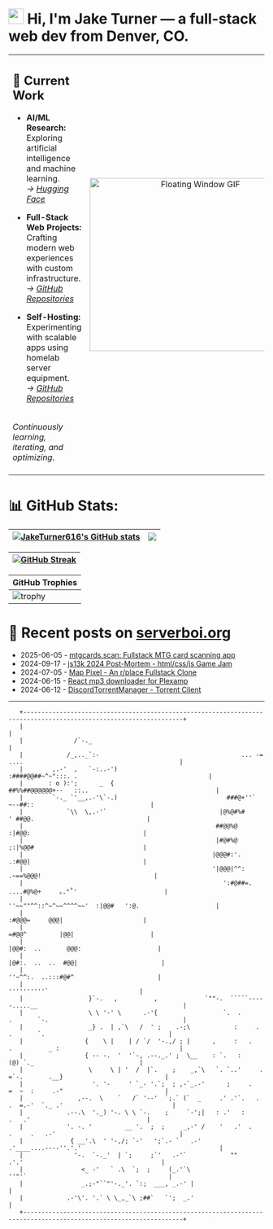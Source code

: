 <h1><img src="https://user-images.githubusercontent.com/42378118/110234147-e3259600-7f4e-11eb-95be-0c4047144dea.gif" width="30"> Hi, I'm Jake Turner — a full-stack web dev from Denver, CO.</h1>
<table>
<tr>
<td>

## 🔭 Current Work  

- **AI/ML Research:** Exploring artificial intelligence and machine learning.  
  _→ [Hugging Face](https://huggingface.co/JakeTurner616)_

- **Full-Stack Web Projects:** Crafting modern web experiences with custom infrastructure.  
  _→ [GitHub Repositories](https://github.com/JakeTurner616?tab=repositories)_

- **Self-Hosting:** Experimenting with scalable apps using homelab server equipment.  
  _→ [GitHub Repositories](https://github.com/JakeTurner616?tab=repositories)_

<br>
<i>Continuously learning, iterating, and optimizing.</i>
</br>
<br>

</td>
<td align="center">
  <img src="https://media3.giphy.com/media/v1.Y2lkPTc5MGI3NjExNHB6emt1MmZqMW5weWpxbHNpZ2Y5bDdpc2hyeTVvbGoxdzliYnY0ayZlcD12MV9pbnRlcm5hbF9naWZfYnlfaWQmY3Q9Zw/26tPgbUUcfS5IWiTm/giphy.gif" 
       alt="Floating Window GIF" 
       width="420" 
       height="340"/>
  <br />
</td>
</tr>
</table>

# 📊 GitHub Stats:
| <a href="https://github.com/anuraghazra/github-readme-stats"><img align="center" src="https://github-readme-stats.vercel.app/api?username=JakeTurner616&show_icons=true&include_all_commits=true&theme=default&hide_border=true&show_icons=true&show=prs_merged,prs_merged_percentage&hide=contribs,issues" alt="JakeTurner616's GitHub stats" /></a> | <a href="https://github.com/anuraghazra/github-readme-stats"><img align="center" src="https://github-readme-stats.vercel.app/api/top-langs/?username=JakeTurner616&layout=compact&theme=default&hide_border=true&size_weight=0.2&count_weight=0.8" /></a> |
| ------------- | ------------- |

| <a href="https://git.io/streak-stats"><img src="https://streak-stats.demolab.com?user=JakeTurner616&card_width=777" alt="GitHub Streak" /></a>
| ------------- |

| GitHub Trophies |
|------------------|
| ![trophy](https://github-profile-trophy.vercel.app/?username=JakeTurner616&column=7&margin-w=15&margin-h=15&no-frame=true&flat) |

# 📰 Recent posts on [serverboi.org](https://serverboi.org)

<!-- feed start -->
- 2025-06-05 - [mtgcards.scan: Fullstack MTG card scanning app](https://serverboi.org/posts/mtgcards-scan/)
- 2024-09-17 - [js13k 2024 Post-Mortem - html/css/js Game Jam](https://serverboi.org/posts/js13k-Post-Mortem/)
- 2024-07-05 - [Map Pixel - An r/place Fullstack Clone](https://serverboi.org/posts/map-pixel-app/)
- 2024-06-15 - [React mp3 downloader for Plexamp](https://serverboi.org/posts/mp3-react-app/)
- 2024-06-12 - [DiscordTorrentManager - Torrent Client](https://serverboi.org/posts/DiscordTorrentManager/)
<!-- feed end -->

---


```
   +------------------------------------------------------------------------------------------------------------------+  
   |                                                                                                                  |
   |              /`-._                                                                                               |
   |            /_,.._`:-                                       ... -= ....                                           |
   |        ,.-'  ,   `-:..-')                                 :####@@##~^~":::. .                                    |
   |       : o ):';      _  {                                ##%%##@@@@@@+--   ::..                                   |
   |        `-._ `'__,.-'\`-.)                              ###@+''`           ~--##::                                |
   |            `\\  \,.-'`                               |@%@#%#               ' ##@@.                               |
   |                                                     ##@@%@                  :|#@@:                               |
   |                                                     |#@#%@                  ;:|%@@#                              |
   |                                                    |@@@#:'.                 .:#@@|                               |
   |                                                    '|@@@|^^:             .~==%@@@!                               |
   |                                                       ':#@##=.        ....#@%@+     ｡.°˚'                        |
   |                                                         ''~~""^^::^~^~~^^^^~~'  :|@@#   ':@.                     |
   |                                                                             :#@@@=     @@@|                      |
   |                                                                           =#@@^         |@@|                     |
   |                                                                         |@@#:  ..       @@@:                     |
   |                                                                        |@#:.  ..  ..  #@@|                       |
   |                                                                         ''~^^:.  ..:::#@#^                       |
   |                                                                              ''''''''''`                         |
   |                  }`-.   ,          ,             `""-.  `````-----.....__                                        |
   |                  \ \ '-' \      .-'{                  `.  .      .       `-.                                     |
   |                  _} .  | ,`\   /  ' ;    .-;\            :     .     .       `.                                  |
   |                 {    \ |    | / `/  '-.,/ ; |      ,     :   .    .          _ :                                 |
   |                 { -- -.  '  '`-, .--._.' ;  \__    : `.   :                  (@) `._                             |
   |                  \     \ | '  /  |`.    ;    _,`\   `. `..'     .     =`-.       .__}                            |
   |                   '. '-     ' `_- '.`;  ; ,-`_.-'      ;     .        =  ~  :     .-"                            |
   |               ,--.  \    `   /` '--'  `;.` (`  _     .' .'`.   .    .  =.-'  `._ .'                              |
   |            .--.\  '._) '-. \ \ `-.    ;     `-';|   : .'   :               .   .'                                |
   |            '. -. '         __ '.  ;  ;     _,-' /    '   .'  .    .     .   .-'                                  |
   |             { __'.\  ' '-,/; `-'   ';`.- `   .-'       .'____....----''.'.'                                      |
   |              '-.  `-._'  | `;     ;`'   .-'`            ""             .'.'                                      |
   |                <_ -'   ` .\  `;  ;     (_.'`\                        ''"'`                                       |
   |                _.;-"``"'-._'. `:;  ___, _.-' |                                                                   |
   |            .-'\'. '.` \ \_,_`\ ;##`   `';  _.'                                                                   |
   +------------------------------------------------------------------------------------------------------------------+   
```

